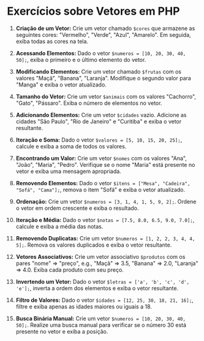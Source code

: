 # Exercícios sobre Vetores em PHP

1. **Criação de um Vetor:**
   Crie um vetor chamado `$cores` que armazene as seguintes cores: "Vermelho", "Verde", "Azul", "Amarelo". Em seguida, exiba todas as cores na tela.

2. **Acessando Elementos:**
   Dado o vetor `$numeros = [10, 20, 30, 40, 50];`, exiba o primeiro e o último elemento do vetor.

3. **Modificando Elementos:**
   Crie um vetor chamado `$frutas` com os valores "Maçã", "Banana", "Laranja". Modifique o segundo valor para "Manga" e exiba o vetor atualizado.

4. **Tamanho do Vetor:**
   Crie um vetor `$animais` com os valores "Cachorro", "Gato", "Pássaro". Exiba o número de elementos no vetor.

5. **Adicionando Elementos:**
   Crie um vetor `$cidades` vazio. Adicione as cidades "São Paulo", "Rio de Janeiro" e "Curitiba" e exiba o vetor resultante.

6. **Iteração e Soma:**
   Dado o vetor `$valores = [5, 10, 15, 20, 25];`, calcule e exiba a soma de todos os valores.

7. **Encontrando um Valor:**
   Crie um vetor `$nomes` com os valores "Ana", "João", "Maria", "Pedro". Verifique se o nome "Maria" está presente no vetor e exiba uma mensagem apropriada.

8. **Removendo Elementos:**
   Dado o vetor `$itens = ["Mesa", "Cadeira", "Sofá", "Cama"];`, remova o item "Sofá" e exiba o vetor atualizado.

9. **Ordenação:**
   Crie um vetor `$numeros = [3, 1, 4, 1, 5, 9, 2];`. Ordene o vetor em ordem crescente e exiba o resultado.

10. **Iteração e Média:**
    Dado o vetor `$notas = [7.5, 8.0, 6.5, 9.0, 7.0];`, calcule e exiba a média das notas.

11. **Removendo Duplicatas:**
    Crie um vetor `$numeros = [1, 2, 2, 3, 4, 4, 5];`. Remova os valores duplicados e exiba o vetor resultante.

12. **Vetores Associativos:**
    Crie um vetor associativo `$produtos` com os pares "nome" => "preço", e.g., "Maçã" => 3.5, "Banana" => 2.0, "Laranja" => 4.0. Exiba cada produto com seu preço.

13. **Invertendo um Vetor:**
    Dado o vetor `$letras = ['a', 'b', 'c', 'd', 'e'];`, inverta a ordem dos elementos e exiba o vetor resultante.

14. **Filtro de Valores:**
    Dado o vetor `$idades = [12, 25, 30, 18, 21, 16];`, filtre e exiba apenas as idades maiores ou iguais a 18.

15. **Busca Binária Manual:**
    Crie um vetor `$numeros = [10, 20, 30, 40, 50];`. Realize uma busca manual para verificar se o número 30 está presente no vetor e exiba a posição.
